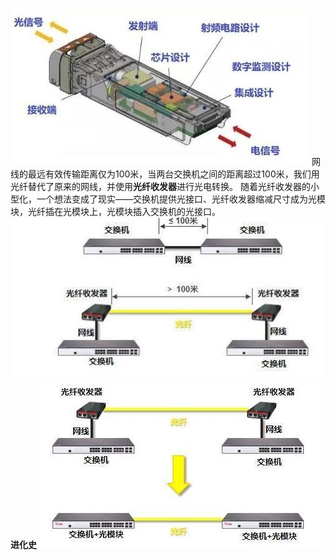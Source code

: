 
![](../attachments/20240402092011.jpg)
网线的最远有效传输距离仅为100米，当两台交换机之间的距离超过100米，我们用光纤替代了原来的网线，并使用**光纤收发器**进行光电转换。
随着光纤收发器的小型化，一个想法变成了现实——交换机提供光接口、光纤收发器缩减尺寸成为光模块，光纤插在光模块上，光模块插入交换机的光接口。
![](../attachments/20240402092424.jpg)
**进化史**
![](../attachments/20240402092436.jpg)

